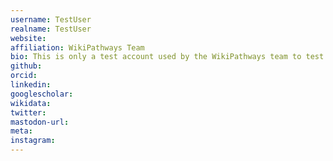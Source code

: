 ```yaml
---
username: TestUser
realname: TestUser
website: 
affiliation: WikiPathways Team
bio: This is only a test account used by the WikiPathways team to test protocols and user account behaviors. No substantial edits should be made with this account.
github: 
orcid: 
linkedin: 
googlescholar: 
wikidata: 
twitter: 
mastodon-url: 
meta:
instagram:
---
```

